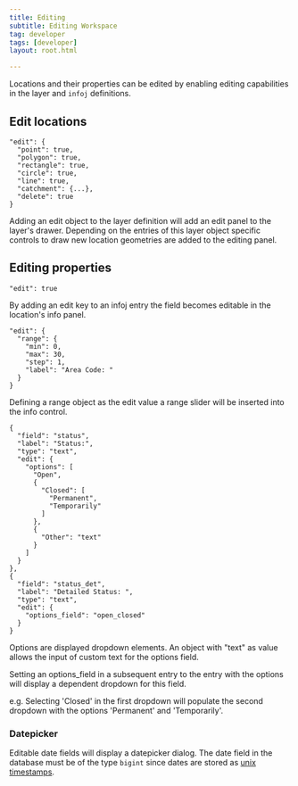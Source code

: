 ```yaml
---
title: Editing
subtitle: Editing Workspace
tag: developer
tags: [developer]
layout: root.html

---
```

Locations and their properties can be edited by enabling editing capabilities in the layer and `infoj` definitions.

## Edit locations

```text
"edit": {
  "point": true,
  "polygon": true,
  "rectangle": true,
  "circle": true,
  "line": true,
  "catchment": {...},
  "delete": true
}
```

Adding an edit object to the layer definition will add an edit panel to the layer's drawer. Depending on the entries of this layer object specific controls to draw new location geometries are added to the editing panel.

## Editing properties

`"edit": true`

By adding an edit key to an infoj entry the field becomes editable in the location's info panel.

```text
"edit": {
  "range": {
    "min": 0,
    "max": 30,
    "step": 1,
    "label": "Area Code: "
  }
}
```

Defining a range object as the edit value a range slider will be inserted into the info control.

```text
{
  "field": "status",
  "label": "Status:",
  "type": "text",
  "edit": {
    "options": [
      "Open",
      {
        "Closed": [
          "Permanent",
          "Temporarily"
        ]
      },
      {
        "Other": "text"
      }
    ]
  }
},
{
  "field": "status_det",
  "label": "Detailed Status: ",
  "type": "text",
  "edit": {
    "options_field": "open_closed"
  }
}
```

Options are displayed dropdown elements. An object with "text" as value allows the input of custom text for the options field.

Setting an options\_field in a subsequent entry to the entry with the options will display a dependent dropdown for this field.

e.g. Selecting 'Closed' in the first dropdown will populate the second dropdown with the options 'Permanent' and 'Temporarily'.

### Datepicker

Editable date fields will display a datepicker dialog. The date field in the database must be of the type `bigint` since dates are stored as [unix timestamps](https://www.unixtimestamp.com/).